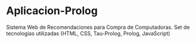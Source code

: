 # Aplicacion-Prolog
Sistema Web de Recomendaciones para Compra de Computadoras. Set de tecnologías utilizadas (HTML, CSS, Tau-Prolog, Prolog, JavaScript)
